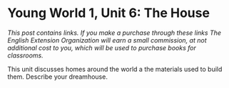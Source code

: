 # Young World 1, Unit 6: The House
*This post contains links. If you make a purchase through these links The English Extension Organization will earn a small commission, at not additional cost to you, which will be used to purchase books for classrooms.*

This unit discusses homes around the world a the materials used to build them.  Describe your dreamhouse.
<!--stackedit_data:
eyJoaXN0b3J5IjpbMTI3NDg1NDg3NV19
-->